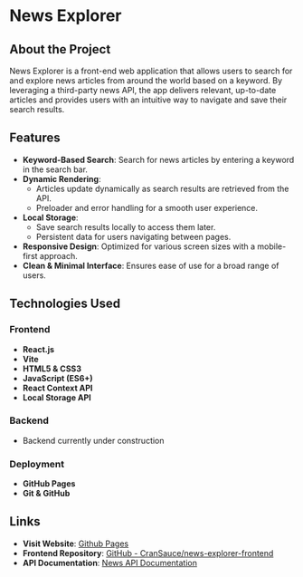 # News Explorer

## About the Project

News Explorer is a front-end web application that allows users to search for and explore news articles from around the world based on a keyword. By leveraging a third-party news API, the app delivers relevant, up-to-date articles and provides users with an intuitive way to navigate and save their search results.

## Features

- **Keyword-Based Search**: Search for news articles by entering a keyword in the search bar.
- **Dynamic Rendering**:
  - Articles update dynamically as search results are retrieved from the API.
  - Preloader and error handling for a smooth user experience.
- **Local Storage**:
  - Save search results locally to access them later.
  - Persistent data for users navigating between pages.
- **Responsive Design**: Optimized for various screen sizes with a mobile-first approach.
- **Clean & Minimal Interface**: Ensures ease of use for a broad range of users.

## Technologies Used

### Frontend

- **React.js**
- **Vite**
- **HTML5 & CSS3**
- **JavaScript (ES6+)**
- **React Context API**
- **Local Storage API**

### Backend

- Backend currently under construction

### Deployment

- **GitHub Pages**
- **Git & GitHub**

## Links

- **Visit Website**: [Github Pages](https://cransauce.github.io/news-explorer-frontend/)  
- **Frontend Repository**: [GitHub - CranSauce/news-explorer-frontend](https://github.com/CranSauce/news-explorer-frontend)  
- **API Documentation**: [News API Documentation](https://newsapi.org/docs)
